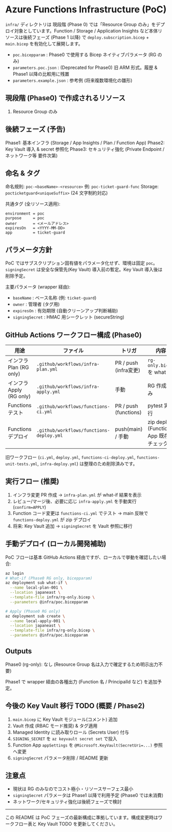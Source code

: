 # Azure Functions Infrastructure (PoC)

`infra/` ディレクトリは 現段階 (Phase 0) では「Resource Group のみ」をデプロイ対象としています。Function / Storage / Application Insights など本体リソースは後続フェーズ (Phase 1 以降) で `deploy.subscription.bicep` + `main.bicep` を有効化して展開します。

- `poc.bicepparam` : Phase0 で使用する Bicep ネイティブパラメータ (RG のみ)
- `parameters.poc.json` : (Deprecated for Phase0) 旧 ARM 形式。履歴 & Phase1 以降の比較用に残置
- `parameters.example.json` : 参考例 (将来複数環境化の雛形)

## 現段階 (Phase0) で作成されるリソース

1. Resource Group のみ

## 後続フェーズ (予告)
Phase1: 基本インフラ (Storage / App Insights / Plan / Function App)
Phase2: Key Vault 導入 & secret 参照化
Phase3: セキュリティ強化 (Private Endpoint / ネットワーク等 要件次第)

## 命名 & タグ

命名規則: `poc-<baseName>-<resource>` 例: `poc-ticket-guard-func`
Storage: `pocticketguard<uniqueSuffix>` (24 文字制約対応)

共通タグ (全リソース適用):
```
environment = poc
purpose     = poc
owner       = <メールアドレス>
expiresOn   = <YYYY-MM-DD>
app         = ticket-guard
```

## パラメータ方針

PoC ではサブスクリプション固有値をパラメータ化せず、環境は固定 `poc`。`signingSecret` は安全な保管先(Key Vault) 導入前の暫定。Key Vault 導入後は削除予定。

主要パラメータ (wrapper 経由):
- `baseName` : ベース名称 (例: `ticket-guard`)
- `owner` : 管理者 (タグ用)
- `expiresOn` : 有効期限 (自動クリーンアップ判断補助)
- `signingSecret` : HMAC 用シークレット (secureString)

## GitHub Actions ワークフロー構成 (Phase0)

| 用途 | ファイル | トリガ | 内容 |
|------|----------|--------|------|
| インフラ Plan (RG only) | `.github/workflows/infra-plan.yml` | PR / push (infra変更) | `rg-only.bicep` を what-if |
| インフラ Apply (RG only) | `.github/workflows/infra-apply.yml` | 手動 | RG 作成のみ |
| Functions テスト | `.github/workflows/functions-ci.yml` | PR / push (functions) | pytest 実行 |
| Functions デプロイ | `.github/workflows/functions-deploy.yml` | push(main) / 手動 | zip deploy (Function App 既存チェック) |

旧ワークフロー (`ci.yml`, `deploy.yml`, `functions-ci-deploy.yml`, `functions-unit-tests.yml`, `infra-deploy.yml`) は整理のため削除済みです。

## 実行フロー (推奨)

1. インフラ変更 PR 作成 → `infra-plan.yml` が what-if 結果を表示
2. レビュー/マージ後、必要に応じ `infra-apply.yml` を手動実行 (`confirm=APPLY`)
3. Function コード変更は `functions-ci.yml` でテスト → main 反映で `functions-deploy.yml` が zip デプロイ
4. 将来: Key Vault 追加 → `signingSecret` を Vault 参照に移行

## 手動デプロイ (ローカル開発補助)

PoC フローは基本 GitHub Actions 経由ですが、ローカルで挙動を確認したい場合:
```bash
az login
# What-if (Phase0 RG only, bicepparam)
az deployment sub what-if \
  --name local-plan-001 \
  --location japaneast \
  --template-file infra/rg-only.bicep \
  --parameters @infra/poc.bicepparam

# Apply (Phase0 RG only)
az deployment sub create \
  --name local-apply-001 \
  --location japaneast \
  --template-file infra/rg-only.bicep \
  --parameters @infra/poc.bicepparam
```

## Outputs
Phase0 (rg-only): なし (Resource Group 名は入力で確定するため明示出力不要)

Phase1 で wrapper 経由の各種出力 (Function 名 / PrincipalId など) を追加予定。

## 今後の Key Vault 移行 TODO (概要 / Phase2)

1. `main.bicep` に Key Vault モジュール(コメント) 追加
2. Vault 作成 (RBAC モード推奨) & タグ適用
3. Managed Identity に読み取りロール (Secrets User) 付与
4. `SIGNING_SECRET` を `az keyvault secret set` で投入
5. Function App `appSettings` を `@Microsoft.KeyVault(SecretUri=...)` 参照へ変更
6. `signingSecret` パラメータ削除 / README 更新

## 注意点

- 現状は RG のみなのでコスト極小・リソースサーフェス最小
- `signingSecret` パラメータは Phase1 以降で利用予定 (Phase0 では未消費)
- ネットワーク/セキュリティ強化は後続フェーズで検討

---
この README は PoC フェーズの最新構成に準拠しています。構成変更時はワークフロー表と Key Vault TODO を更新してください。